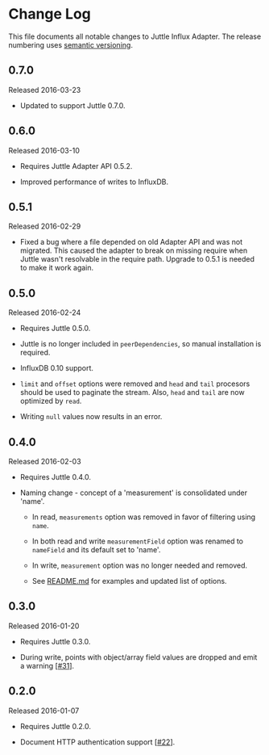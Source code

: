 # Change Log

This file documents all notable changes to Juttle Influx Adapter. The release
numbering uses [semantic versioning](http://semver.org).

## 0.7.0

Released 2016-03-23

- Updated to support Juttle 0.7.0.

## 0.6.0

Released 2016-03-10

- Requires Juttle Adapter API 0.5.2.

- Improved performance of writes to InfluxDB.

## 0.5.1

Released 2016-02-29

- Fixed a bug where a file depended on old Adapter API and was not migrated.
  This caused the adapter to break on missing require when Juttle wasn't resolvable
  in the require path. Upgrade to 0.5.1 is needed to make it work again.

## 0.5.0

Released 2016-02-24

- Requires Juttle 0.5.0.

- Juttle is no longer included in `peerDependencies`, so manual installation is required.

- InfluxDB 0.10 support.

- `limit` and `offset` options were removed and `head` and `tail` procesors should
  be used to paginate the stream. Also, `head` and `tail` are now optimized by `read`.

- Writing `null` values now results in an error.

## 0.4.0

Released 2016-02-03

- Requires Juttle 0.4.0.

- Naming change - concept of a 'measurement' is consolidated under 'name'.

    - In read, `measurements` option was removed in favor of filtering using `name`.

    - In both read and write `measurementField` option was renamed to `nameField` and its default set to 'name'.

    - In write, `measurement` option was no longer needed and removed.

    - See [README.md](https://github.com/juttle/juttle-influx-adapter/blob/c177bd3f2aa15f6097fb97c858d6cfa7b2a80ba6/README.md) for examples and updated list of options.

## 0.3.0

Released 2016-01-20

- Requires Juttle 0.3.0.

- During write, points with object/array field values are dropped and emit a warning [[#31](https://github.com/juttle/juttle-influx-adapter/issues/31)].

## 0.2.0

Released 2016-01-07

- Requires Juttle 0.2.0.

- Document HTTP authentication support [[#22](https://github.com/juttle/juttle-influx-adapter/issues/22)].
